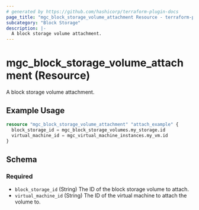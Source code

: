 ```yaml
---
# generated by https://github.com/hashicorp/terraform-plugin-docs
page_title: "mgc_block_storage_volume_attachment Resource - terraform-provider-mgc"
subcategory: "Block Storage"
description: |-
  A block storage volume attachment.
---
```


# mgc_block_storage_volume_attachment (Resource)

A block storage volume attachment.

## Example Usage

```terraform
resource "mgc_block_storage_volume_attachment" "attach_example" {
  block_storage_id = mgc_block_storage_volumes.my_storage.id
  virtual_machine_id = mgc_virtual_machine_instances.my_vm.id
}
```

<!-- schema generated by tfplugindocs -->
## Schema

### Required

- `block_storage_id` (String) The ID of the block storage volume to attach.
- `virtual_machine_id` (String) The ID of the virtual machine to attach the volume to.
